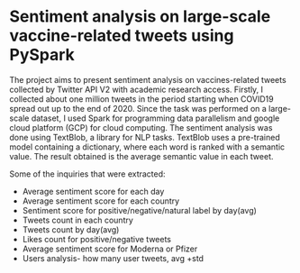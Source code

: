 # Sentiment analysis on large-scale vaccine-related tweets using PySpark

The project aims to present sentiment analysis on vaccines-related tweets collected by Twitter API V2 with academic research access. Firstly, I collected about one million tweets in the period starting when COVID19 spread out up to the end of 2020. Since the task was performed on a large-scale dataset, I used Spark for programming data parallelism and google cloud platform (GCP) for cloud computing. 
The sentiment analysis was done using TextBlob, a library for NLP tasks. TextBlob uses a pre-trained model containing a dictionary, where each word is ranked with a semantic value. The result obtained is the average semantic value in each tweet.

Some of the inquiries that were extracted:
 - Average sentiment score for each day
 - Average sentiment score for each country
 - Sentiment score for positive/negative/natural label by day(avg)
 - Tweets count in each country
 - Tweets count by day(avg)
 - Likes count for positive/negative tweets
 - Average sentiment score for Moderna or Pfizer
 - Users analysis- how many user tweets, avg +std
